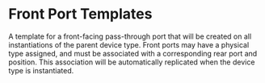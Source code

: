 # Front Port Templates

A template for a front-facing pass-through port that will be created on all instantiations of the parent device type. Front ports may have a physical type assigned, and must be associated with a corresponding rear port and position. This association will be automatically replicated when the device type is instantiated.
